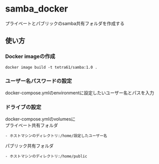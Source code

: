 # samba_docker
プライベートとパブリックのsamba共有フォルダを作成する

## 使い方

### Docker imageの作成
```
docker image build -t tetra61/samba:1.0 .
```

### ユーザー名パスワードの設定
docker-compose.ymlのenvironmentに設定したいユーザー名とパスを入力

### ドライブの設定
docker-compose.ymlのvolumesに  
プライベート共有フォルダ
```
- ホストマシンのディレクトリ:/home/設定したユーザー名
```
パブリック共有フォルダ
```
- ホストマシンのディレクトリ:/home/public
```